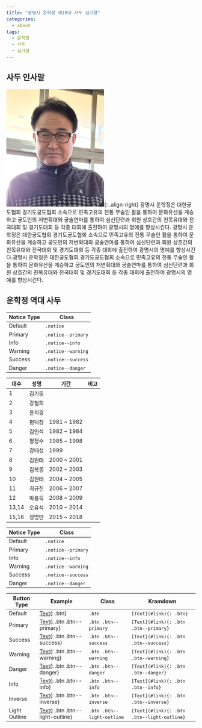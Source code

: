 ```yaml
---
title: "광명시 운학정 제18대 사두 김기형"
categories:
  - about
tags:
  - 운학정
  - 사두
  - 김기형
---
```


## 사두 인사말
![image-left](/assets/images/sadu2021.png){: .align-right}
광명시 운학정은 대한궁도협회 경기도궁도협회 소속으로 민족고유의 전통 무술인 활을 통하여 문화유산을 계승하고 궁도인의 저변확대와 궁술연마를 통하여 심신단련과 회원 상호간의 친목유대와 전국대회 및 경기도대회 등 각종 대회에 출전하여 광명시의 명예를 향상시킨다.
광명시 운학정은 대한궁도협회 경기도궁도협회 소속으로 민족고유의 전통 무술인 활을 통하여 문화유산을 계승하고 궁도인의 저변확대와 궁술연마를 통하여 심신단련과 회원 상호간의 친목유대와 전국대회 및 경기도대회 등 각종 대회에 출전하여 광명시의 명예를 향상시킨다.광명시 운학정은 대한궁도협회 경기도궁도협회 소속으로 민족고유의 전통 무술인 활을 통하여 문화유산을 계승하고 궁도인의 저변확대와 궁술연마를 통하여 심신단련과 회원 상호간의 친목유대와 전국대회 및 경기도대회 등 각종 대회에 출전하여 광명시의 명예를 향상시킨다.

## 운학정 역대 사두

| Notice Type | Class              |
| ----------- | -----              |
| Default     | `.notice`          |
| Primary     | `.notice--primary` |
| Info        | `.notice--info`    |
| Warning     | `.notice--warning` |
| Success     | `.notice--success` |
| Danger      | `.notice--danger`  |

| 대수  | 성명   | 기간         | 비고  |
| ----- | ----- | -----        | ----- |
| 1     | 김기동 |             |   |
| 2     | 강철희 |             |   |
| 3     | 윤치경 |             |   |
| 4     | 평덕창 | 1981 ~ 1982 |   |
| 5     | 김인석 | 1982 ~ 1984 |   |
| 6     | 평정수 | 1985 ~ 1998 |   |
| 7     | 강태성 | 1999        |   |
| 8     | 김원태 | 2000 ~ 2001 |   |
| 9     | 김복종 | 2002 ~ 2003 |   |
| 10    | 김원태 | 2004 ~ 2005 |   |
| 11    | 최규진 | 2006 ~ 2007 |   |
| 12    | 박용득 | 2008 ~ 2009 |   |
| 13,14 | 오유석 | 2010 ~ 2014 |   |
| 15,16 | 정명만 | 2015 ~ 2018 |   |


| Notice Type | Class              |
| ----------- | -----              |
| Default     | `.notice`          |
| Primary     | `.notice--primary` |
| Info        | `.notice--info`    |
| Warning     | `.notice--warning` |
| Success     | `.notice--success` |
| Danger      | `.notice--danger`  |

| Button Type   | Example | Class | Kramdown |
| ------        | ------- | ----- | ------- |
| Default       | [Text](#link){: .btn} | `.btn` | `[Text](#link){: .btn}` |
| Primary       | [Text](#link){: .btn .btn--primary} | `.btn .btn--primary` | `[Text](#link){: .btn .btn--primary}` |
| Success       | [Text](#link){: .btn .btn--success} | `.btn .btn--success` | `[Text](#link){: .btn .btn--success}` |
| Warning       | [Text](#link){: .btn .btn--warning} | `.btn .btn--warning` | `[Text](#link){: .btn .btn--warning}` |
| Danger        | [Text](#link){: .btn .btn--danger} | `.btn .btn--danger` | `[Text](#link){: .btn .btn--danger}` |
| Info          | [Text](#link){: .btn .btn--info} | `.btn .btn--info` | `[Text](#link){: .btn .btn--info}` |
| Inverse       | [Text](#link){: .btn .btn--inverse} | `.btn .btn--inverse` | `[Text](#link){: .btn .btn--inverse}` |
| Light Outline | [Text](#link){: .btn .btn--light-outline} | `.btn .btn--light-outline` | `[Text](#link){: .btn .btn--light-outline}` |